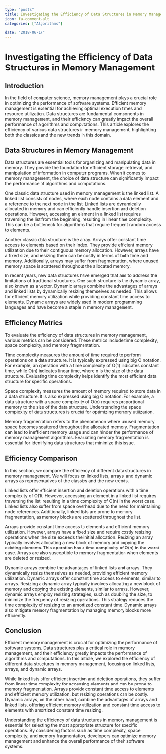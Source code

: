 ```yaml
---
type: "posts"
title: Investigating the Efficiency of Data Structures in Memory Management
icon: fa-comment-alt
categories: ["Algorithms"]

date: "2018-06-17"
---
```




# Investigating the Efficiency of Data Structures in Memory Management

## Introduction

In the field of computer science, memory management plays a crucial role in optimizing the performance of software systems. Efficient memory management is essential for achieving optimal execution times and resource utilization. Data structures are fundamental components in memory management, and their efficiency can greatly impact the overall performance of algorithms and computations. This article explores the efficiency of various data structures in memory management, highlighting both the classics and the new trends in this domain.

## Data Structures in Memory Management

Data structures are essential tools for organizing and manipulating data in memory. They provide the foundation for efficient storage, retrieval, and manipulation of information in computer programs. When it comes to memory management, the choice of data structure can significantly impact the performance of algorithms and computations.

One classic data structure used in memory management is the linked list. A linked list consists of nodes, where each node contains a data element and a reference to the next node in the list. Linked lists are dynamically allocated in memory and can efficiently handle insertion and deletion operations. However, accessing an element in a linked list requires traversing the list from the beginning, resulting in linear time complexity. This can be a bottleneck for algorithms that require frequent random access to elements.

Another classic data structure is the array. Arrays offer constant time access to elements based on their index. They provide efficient memory utilization due to their contiguous memory allocation. However, arrays have a fixed size, and resizing them can be costly in terms of both time and memory. Additionally, arrays may suffer from fragmentation, where unused memory space is scattered throughout the allocated memory.

In recent years, new data structures have emerged that aim to address the limitations of traditional structures. One such structure is the dynamic array, also known as a vector. Dynamic arrays combine the advantages of arrays and linked lists by dynamically resizing themselves as needed. This allows for efficient memory utilization while providing constant time access to elements. Dynamic arrays are widely used in modern programming languages and have become a staple in memory management.

## Efficiency Metrics

To evaluate the efficiency of data structures in memory management, various metrics can be considered. These metrics include time complexity, space complexity, and memory fragmentation.

Time complexity measures the amount of time required to perform operations on a data structure. It is typically expressed using big O notation. For example, an operation with a time complexity of O(1) indicates constant time, while O(n) indicates linear time, where n is the size of the data structure. Evaluating time complexity helps identify the most efficient data structure for specific operations.

Space complexity measures the amount of memory required to store data in a data structure. It is also expressed using big O notation. For example, a data structure with a space complexity of O(n) requires proportional memory to the size of the data structure. Understanding the space complexity of data structures is crucial for optimizing memory utilization.

Memory fragmentation refers to the phenomenon where unused memory space becomes scattered throughout the allocated memory. Fragmentation can lead to inefficient memory usage and can hinder the performance of memory management algorithms. Evaluating memory fragmentation is essential for identifying data structures that minimize this issue.

## Efficiency Comparison

In this section, we compare the efficiency of different data structures in memory management. We will focus on linked lists, arrays, and dynamic arrays as representatives of the classics and the new trends.

Linked lists offer efficient insertion and deletion operations with a time complexity of O(1). However, accessing an element in a linked list requires traversing the list, resulting in a time complexity of O(n) in the worst case. Linked lists also suffer from space overhead due to the need for maintaining node references. Additionally, linked lists are prone to memory fragmentation, as memory blocks are scattered throughout the list.

Arrays provide constant time access to elements and efficient memory utilization. However, arrays have a fixed size and require costly resizing operations when the size exceeds the initial allocation. Resizing an array typically involves allocating a new block of memory and copying the existing elements. This operation has a time complexity of O(n) in the worst case. Arrays are also susceptible to memory fragmentation when elements are deleted or resized.

Dynamic arrays combine the advantages of linked lists and arrays. They dynamically resize themselves as needed, providing efficient memory utilization. Dynamic arrays offer constant time access to elements, similar to arrays. Resizing a dynamic array typically involves allocating a new block of memory and copying the existing elements, similar to arrays. However, dynamic arrays employ resizing strategies, such as doubling the size, to minimize the frequency of resizing operations. This strategy reduces the time complexity of resizing to an amortized constant time. Dynamic arrays also mitigate memory fragmentation by managing memory blocks more efficiently.

## Conclusion

Efficient memory management is crucial for optimizing the performance of software systems. Data structures play a critical role in memory management, and their efficiency greatly impacts the performance of algorithms and computations. In this article, we explored the efficiency of different data structures in memory management, focusing on linked lists, arrays, and dynamic arrays.

While linked lists offer efficient insertion and deletion operations, they suffer from linear time complexity for accessing elements and can be prone to memory fragmentation. Arrays provide constant time access to elements and efficient memory utilization, but resizing operations can be costly. Dynamic arrays, on the other hand, combine the advantages of arrays and linked lists, offering efficient memory utilization and constant time access to elements with amortized constant time resizing.

Understanding the efficiency of data structures in memory management is essential for selecting the most appropriate structure for specific operations. By considering factors such as time complexity, space complexity, and memory fragmentation, developers can optimize memory management and enhance the overall performance of their software systems.